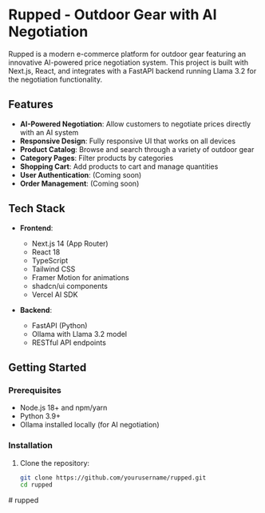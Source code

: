 # Rupped - Outdoor Gear with AI Negotiation

Rupped is a modern e-commerce platform for outdoor gear featuring an innovative AI-powered price negotiation system. This project is built with Next.js, React, and integrates with a FastAPI backend running Llama 3.2 for the negotiation functionality.

## Features

- **AI-Powered Negotiation**: Allow customers to negotiate prices directly with an AI system
- **Responsive Design**: Fully responsive UI that works on all devices
- **Product Catalog**: Browse and search through a variety of outdoor gear
- **Category Pages**: Filter products by categories
- **Shopping Cart**: Add products to cart and manage quantities
- **User Authentication**: (Coming soon)
- **Order Management**: (Coming soon)

## Tech Stack

- **Frontend**:
  - Next.js 14 (App Router)
  - React 18
  - TypeScript
  - Tailwind CSS
  - Framer Motion for animations
  - shadcn/ui components
  - Vercel AI SDK

- **Backend**:
  - FastAPI (Python)
  - Ollama with Llama 3.2 model
  - RESTful API endpoints

## Getting Started

### Prerequisites

- Node.js 18+ and npm/yarn
- Python 3.9+
- Ollama installed locally (for AI negotiation)

### Installation

1. Clone the repository:
   ```bash
   git clone https://github.com/yourusername/rupped.git
   cd rupped

#   r u p p e d  
 